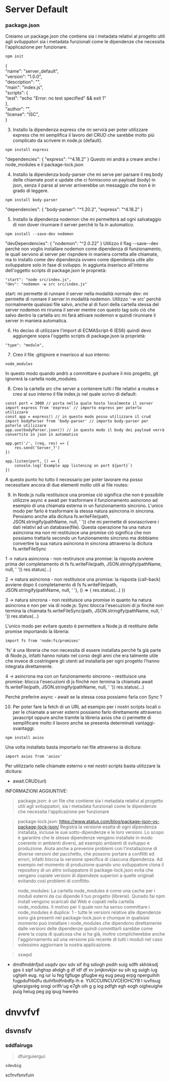 # <h1 margin-left="auto">Server Default</h1>
### package.json
Creiamo un package.json che contiene sia i metadata relativi al progetto utili agli sviluppatori sia i metadata funzionali come le dipendenze che necessita l'applicazione per funzionare.
```
npm init
```
{<br>
    "name": "server_default",<br>
    "version": "1.0.0",<br>
    "description": "",<br>
    "main": "index.js",<br>
    "scripts": {<br>
        "test": "echo \"Error: no test specified\" && exit 1"<br>
    },<br>
    "author": "",<br>
    "license": "ISC",<br>
}

3. Installo la dipendenza express che mi servirà per poter utilizzare express che mi semplifica il lavoro del CRUD che sarebbe molto più complicato da scrivere in node.js (default).
```
npm install express
```
"dependencies": {
    "express": "^4.18.2"
}
Questo mi andrà a creare anche i node_modules e il package-lock.json

4. Installo la dipendenza body-parser che mi serve per parsare il req.body delle chiamate post e update che ci forniscono un payload (body) in json, senza il parse al server arriverebbe un messaggio che non è in grado di leggere.
```
npm install body-parser
```
"dependencies": {
    "body-parser": "^1.20.2",
    "express": "^4.18.2"
}

5. Installo la dipendenza nodemon che mi permetterà ad ogni salvataggio di non dover rirunnare il server perchè lo fa in automatico.
```
npm install --save-dev nodemon
```
"devDependencies": {
    "nodemon": "^2.0.22"
}
Utilizzo il flag --save--dev perchè non voglio installare nodemon come dipendenza di funzionamento, le quali servono al server per rispndere in maniera corretta alle chiamate, ma lo installo come dev dipendenza ovvero come dipendenza utile allo sviluppatore solo in fase di sviluppo.
In aggiunta inserisco all'interno dell'oggetto scripts di package.json le proprietà:
```
"start": "node src/index.js",
"dev": "nodemon -w src src/index.js"
```
start: mi permette di runnare il server nella modalità normale
dev: mi permette di runnare il server in modalità nodemon. Utilizzo '-w src' perchè normalmente qualsiasi file salvo, anche al di fuori della cartella stessa del server nodemon mi rirunna il server mentre con questo tag solo ciò che salvo dentro la cartella src mi farà attivare nodemon e quindi rirunnare il server in maniera automatica.

6. Ho deciso di utilizzare l'import di ECMAScript-6 (ES6) quindi devo aggiungere sopra l'oggetto scripts di package.json la proprietà:
```
"type": "module",
```

7. Creo il file .gitignore e inserisco al suo interno:
```
node_modules
```
In questo modo quando andrò a committare e pushare il mio progetto, git ignorerà la cartella node_modules.

8. Creo la cartella src che server a contenere tutti i file relativi a routes e creo al suo interno il file index.js nel quale scrivo di default:
```
const port = 3000 // porta nella quale hosto localmente il server
import express from 'express' // importo express per poterlo utilizzare
const app = express() // in questo modo posso utilizzare il crud
import bodyParser from 'body-parser' // importo body-parser per poterlo utilizzare
app.use(bodyParser.json()) // in questo modo il body dei payload verrà convertito in json in automatico

app.get('/', (req, res) => {
    res.send('Server_?')
})

app.listen(port, () => {
    console.log(`Example app listening on port ${port}`)
})
```

A questo punto ho tutto il necessario per poter lavorare ma posso necessitare ancora di due elementi molto utili ai file routes:

9. In Node.js nulla restituisce una promise ciò significa che non è possibile utilizzre async e await per trasformare il funzionamento asincrono ad esempio di una chiamata esterna in un funzionamento sincrono.
L'unico modo per farlo è trasformare la stessa natura asincrona in sincrona.
Pensiamo anche alla dicitura fs.writeFile(path, JSON.stringify(pathName, null, '  ')) che mi permette di sovrascrivere i dati relativi ad un database(file).
Questa operazione ha una natura asincrona ma non mi restituisce una promise ciò significa che non possiamo trattarla secondo un funzionamento sincrono ma dobbiamo convertire la sua natura asincrona in sincrona attraverso la dicitura fs.writeFileSync

1 -> natura asincrona - non restiruisce una promise: la risposta avviene prima del completamento di fs
fs.writeFile(path, JSON.stringify(pathName, null, '  '))
res.status(...)

2 -> natura asincrona - non restituisce una promise: la risposta (call-back) avviene dopo il completamento di fs
fs.writeFile(path, JSON.stringify(pathName, null, '  '), () => {
    res.status(...)
})

3 -> natura sincrona - non restituisce una promise in quanto ha natura asincrona e non per via di node.js: Sync blocca l'esecuzioni di js finchè non termina la chiamata
fs.writeFileSync(path, JSON.stringify(pathName, null, '  '))
res.status(...)

L'unico modo per evitare questo è permettere a Node.js di restituire delle promise importando la libreria:
```
import fs from 'node:fs/promises'
```
'fs' è una libreria che non necessita di essere installata perchè fa già parte di Node.js, infatti hanno notato nel corso degli anni che era talmente utile che invece di costringere gli utenti ad installarla per ogni progetto l'hanno integrata direttamente.

4 -> asincrona ma con un funzionamento sincrono - restituisce una promise: blocca l'esecuzioni di js finchè non termina la chiamata
await fs.writeFile(path, JSON.stringify(pathName, null, '  '))
res.status(...)

Perchè preferire async - await se la stessa cosa possiamo farla con Sync ?

10. Per poter fare la fetch di un URL ad esempio per i nostri scripts locali o per le chiamate a server esterni possiamo farlo direttamente attraverso javascript oppure anche tramite la libreria axios che ci permette di semplificare molto il lavoro anche se presenta determinati vantaggi-svantaggi:
```
npm install axios
```
Una volta installato basta importarlo nei file attraverso la dicitura:
```
import axios from 'axios'
```
Per utilizzarlo nelle chiamate esterno o nei nostri scripts basta utilizzare la dicitura:
- await.CRUD(url)


INFORMAZIONI AGGIUNTIVE:

> package.json:
è un file che contiene sia i metadata relativi al progetto utili agli sviluppatori, sia i metadata funzionali come le dipendenze che necessita l'applicazione per funzionare

> package-lock.json: https://www.atatus.com/blog/package-json-vs-package-lock-json/
Registra la versione esatta di ogni dipendenza installata, incluse le sue sotto-dipendenze e le loro versioni.
Lo scopo è garantire che le stesse dipendenze vengano installate in modo coerente in ambienti diversi, ad esempio ambienti di sviluppo e produzione. Aiuta anche a prevenire problemi con l'installazione di diverse versioni del pacchetto, che possono portare a conflitti ed errori, infatti blocca la versione specifica di ciascuna dipendenza.
Ad esempio nel momento di produzione quando uno sviluppatore clona il repository di un altro sviluppatore ili package-lock.json evita che vengano copiate versioni di dipendeze superiori a quelle originali evitando così problemi di conflitto.

> node_modules:
La cartella node_modules è come una cache per i moduli esterni da cui dipende il tuo progetto (librerie). Qunado fai npm install vengono scaricati dal Web e copiati nella cartella node_modules.
Il motivo per il quale non ha senso committare i node_modules è duplice:
1 - tutte le versioni relative alle dipendenze sono già presenti nel package-lock.json e chunque in qualsiasi momento può installare i node_modules che dipendono direttamente dalle versioni delle dipendenze quindi committarli sarebbe come avere la copia di qualcosa che si ha già, inoltre complicherebbe anche l'aggiornamento ad una versione più recente di tutti i moduli nel caso volessimo aggiornare la nostra applicazione.

> xswpd
- dmdfmddnfjsd usqdv qsv sdv sif ihg sdiogh psdih suig sdfh skhòksdj gps ii sipf iuhghsp ahdgh g df idf df xv jvnjknvkjsr su sih sg suigh iug ughjeh eug.
ng iur iu feg fgfiuge gfiugbe eg eug peug erpg nperguihih fugpdufhbdfu duihfbidfnbdfp ih e.
YUICCUINCUVCEIOHCYB I iuvfisug igherpigsrèg srogi orifh'ug e7gh oih g g iog pdfgh egh eogh oigheuighe puig heiug peg pg ipug hwerèo

# dnvvfvf
## dsvnsfv
### sddfairugs
> dfuirguiergui:

    sdeubig


scfnvfsnvfuin




